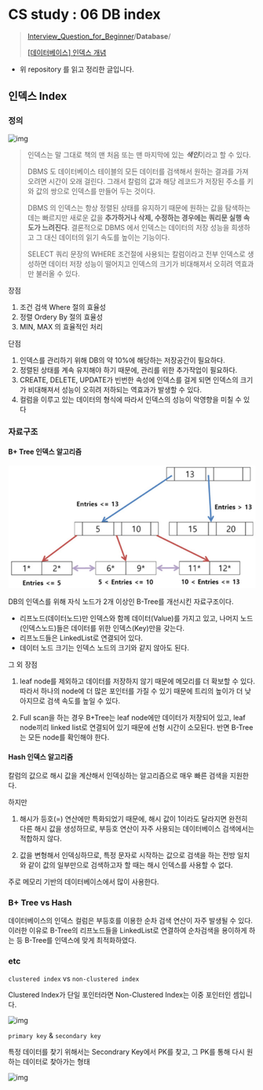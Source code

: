 # CS study : 06 DB index

> [Interview_Question_for_Beginner](https://github.com/JaeYeopHan/Interview_Question_for_Beginner)/**Database**/
>
> [[데이터베이스] 인덱스 개념](https://ssoonidev.tistory.com/12)

- 위 repository 를 읽고 정리한 글입니다.



## 인덱스 Index 

### 정의

![img](https://blog.kakaocdn.net/dn/cQi8RP/btq8BkRrRfb/a5C0jH5pfSA2KKz7C9fB7k/img.png)

> 인덱스는 말 그대로 책의 맨 처음 또는 맨 마지막에 있는 ***색인***이라고 할 수 있다.
>
>  DBMS 도 데이터베이스 테이블의 모든 데이터를 검색해서 원하는 결과를 가져 오려면 시간이 오래 걸린다. 그래서 칼럼의 값과 해당 레코드가 저장된 주소를 키와 값의 쌍으로 인덱스를 만들어 두는 것이다.
>
> DBMS 의 인덱스는 항상 정렬된 상태를 유지하기 때문에 원하는 값을 탐색하는데는 빠르지만 새로운 값을 **추가하거나 삭제, 수정하는 경우에는 쿼리문 실행 속도가 느려진다**. 결론적으로 DBMS 에서 인덱스는 데이터의 저장 성능을 희생하고 그 대신 데이터의 읽기 속도를 높이는 기능이다. 
>
> SELECT 쿼리 문장의 WHERE 조건절에 사용되는 칼럼이라고 전부 인덱스로 생성하면 데이터 저장 성능이 떨어지고 인덱스의 크기가 비대해져서 오히려 역효과만 불러올 수 있다.



장점

1. 조건 검색 Where 절의 효율성
2. 정렬 Ordery By 절의 효율성
3. MIN, MAX 의 효율적인 처리 

단점

1. 인덱스를 관리하기 위해 DB의 약 10%에 해당하는 저장공간이 필요하다.
2. 정렬된 상태를 계속 유지해야 하기 때문에, 관리를 위한 추가작업이 필요하다. 
3. CREATE, DELETE, UPDATE가 빈번한 속성에 인덱스를 걸게 되면 인덱스의 크기가 비대해져서 성능이 오히려 저하되는 역효과가 발생할 수 있다.
4. 컬럼을 이루고 있는 데이터의 형식에 따라서 인덱스의 성능이 악영향을 미칠 수 있다



### 자료구조 

#### B+ Tree 인덱스 알고리즘

![image-20220630201433186](2022-06-30-CS_study06_DB.assets/image-20220630201433186.png)

DB의 인덱스를 위해 자식 노드가 2개 이상인 B-Tree를 개선시킨 자료구조이다.

- 리프노드(데이터노드)만 인덱스와 함께 데이터(Value)를 가지고 있고, 나머지 노드(인덱스노드)들은 데이터를 위한 인덱스(Key)만을 갖는다.
- 리프노드들은 LinkedList로 연결되어 있다.
- 데이터 노드 크기는 인덱스 노드의 크기와 같지 않아도 된다.

그 외 장점

1. leaf node를 제외하고 데이터를 저장하지 않기 때문에 메모리를 더 확보할 수 있다. 따라서 하나의 node에 더 많은 포인터를 가질 수 있기 때문에 트리의 높이가 더 낮아지므로 검색 속도를 높일 수 있다. 

2. Full scan을 하는 경우 B+Tree는 leaf node에만 데이터가 저장되어 있고, leaf node끼리 linked list로 연결되어 있기 때문에 선형 시간이 소모된다. 반면 B-Tree는 모든 node를 확인해야 한다. 



#### Hash 인덱스 알고리즘

칼럼의 값으로 해시 값을 계산해서 인덱싱하는 알고리즘으로 매우 빠른 검색을 지원한다. 

하지만

1.  해시가 등호(=) 연산에만 특화되었기 때문에, 해시 값이 1이라도 달라지면 완전히 다른 해시 값을 생성하므로, 부등호 연산이 자주 사용되는 데이터베이스 검색에서는 적합하지 않다. 

2. 값을 변형해서 인덱싱하므로, 특정 문자로 시작하는 값으로 검색을 하는 전방 일치와 같이 값의 일부만으로 검색하고자 할 때는 해시 인덱스를 사용할 수 없다.

주로 메모리 기반의 데이터베이스에서 많이 사용한다.



### B+ Tree vs Hash 

데이터베이스의 인덱스 컬럼은 부등호를 이용한 순차 검색 연산이 자주 발생될 수 있다. 이러한 이유로 B-Tree의 리프노드들을 LinkedList로 연결하여 순차검색을 용이하게 하는 등 B-Tree를 인덱스에 맞게 최적화하였다.





### etc

`clustered index` vs `non-clustered index`

Clustered Index가 단일 포인터라면 Non-Clustered Index는 이중 포인터인 셈입니다. 

![img](https://velog.velcdn.com/images%2Fgillog%2Fpost%2Fae37c5e4-1050-45a1-8c60-8b228aa7cbc7%2F993319475C17BD2D01.jpg)





`primary key` & `secondary key `

특정 데이터를 찾기 위해서는 Secondrary Key에서 PK를 찾고, 그 PK를 통해 다시 원하는 데이터로 찾아가는 형태

![img](http://2.bp.blogspot.com/-qT7hXY_XFU8/VLji-IGwIOI/AAAAAAAAAOE/Ig6BP40Jar4/s1600/image2014-12-22%2B11-50-45.png)
